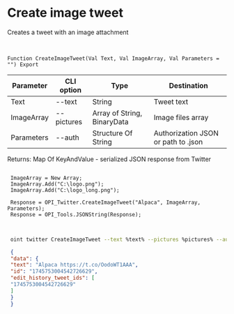 ﻿---
sidebar_position: 2
---

# Create image tweet
 Creates a tweet with an image attachment


<br/>


`Function CreateImageTweet(Val Text, Val ImageArray, Val Parameters = "") Export`

 | Parameter | CLI option | Type | Destination |
 |-|-|-|-|
 | Text | --text | String | Tweet text |
 | ImageArray | --pictures | Array of String, BinaryData | Image files array |
 | Parameters | --auth | Structure Of String | Authorization JSON or path to .json |

 
 Returns: Map Of KeyAndValue - serialized JSON response from Twitter





```bsl title="Code example"
 
 ImageArray = New Array;
 ImageArray.Add("C:\logo.png");
 ImageArray.Add("C:\logo_long.png");
 
 Response = OPI_Twitter.CreateImageTweet("Alpaca", ImageArray, Parameters);
 Response = OPI_Tools.JSONString(Response);
 
```
	


```sh title="CLI command example"
 
 oint twitter CreateImageTweet --text %text% --pictures %pictures% --auth %auth%

```

```json title="Result"
 {
 "data": {
 "text": "Alpaca https://t.co/OodoWT1AAA",
 "id": "1745753004542726629",
 "edit_history_tweet_ids": [
 "1745753004542726629"
 ]
 }
 }
```
